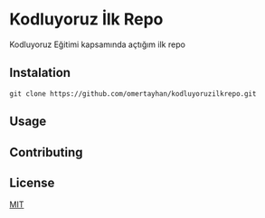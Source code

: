 # Kodluyoruz İlk Repo

Kodluyoruz Eğitimi kapsamında açtığım ilk repo 


## Instalation

```
git clone https://github.com/omertayhan/kodluyoruzilkrepo.git
```

## Usage

## Contributing

## License

[MIT](https://choosealicense.com/licenses/mit/)